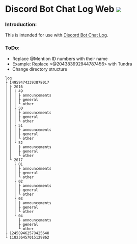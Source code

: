 # Discord Bot Chat Log Web ![](https://img.shields.io/badge/Python-3.4-3572A5.svg?style=plastic)

### Introduction:
This is intended for use with [Discord Bot Chat Log](https://github.com/TundraFizz/dbot-chat-log).

### ToDo:
 * Replace @Mention ID numbers with their name
  * Example: Replace <@204383992944787456> with Tundra
 * Change directory structure
``` 
log
├ 149594743393878017
│ ├ 2016
│ │ ├ 49
│ │ │ ├ announcements
│ │ │ ├ general
│ │ │ └ other
│ │ ├ 50
│ │ │ ├ announcements
│ │ │ ├ general
│ │ │ └ other
│ │ ├ 51
│ │ │ ├ announcements
│ │ │ ├ general
│ │ │ └ other
│ │ └ 52
│ │   ├ announcements
│ │   ├ general
│ │   └ other
│ └ 2017
│   ├ 01
│   │ ├ announcements
│   │ ├ general
│   │ └ other
│   ├ 02
│   │ ├ announcements
│   │ ├ general
│   │ └ other
│   ├ 03
│   │ ├ announcements
│   │ ├ general
│   │ └ other
│   └ 04
│     ├ announcements
│     ├ general
│     └ other
├ 124589462578425648
└ 118236457015129862
```
